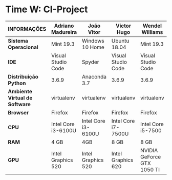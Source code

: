 # Time W: CI-Project

| INFORMAÇÕES                      |Adriano Madureira  |João Vitor         |Victor Hugo         |Wendel Williams            |
|----------------------------------|-------------------|-------------------|--------------------|---------------------------|
| **Sistema Operacional**          |Mint 19.3          |Windows 10 Home    | Ubuntu 18.04       |Mint 19.3                  |
| **IDE**                          |Visual Studio Code |Spyder             |Visual Studio Code  |Visual Studio Code         |
| **Distribuição Python**          |3.6.9              |Anaconda 3.7       | 3.6.9              |3.6.9                      |
| **Ambiente Virtual de Software** |virtualenv         |virtualenv         |virtualenv          |virtualenv                 |
| **Browser**                      |Firefox            |Firefox            |Firefox             |Firefox                    |
| **CPU**                          |Intel Core i3-6100U|Intel Core i3-6100U|Intel Core i7-7500U |Intel Core i5-7500         |
| **RAM**                          |4 GB               |4GB                | 8 GB               |8 GB                       |
| **GPU**                          |Intel Graphics 520 |Intel Graphics 520 | Intel Graphics 620 |NVIDIA GeForce GTX 1050 TI |
